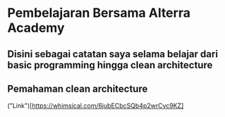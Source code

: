 # Pembelajaran Bersama Alterra Academy

## Disini sebagai catatan saya selama belajar dari basic programming hingga clean architecture

## Pemahaman clean architecture
("Link")[https://whimsical.com/6jubECbcSQb4p2wrCvc9KZ]
